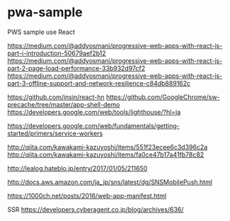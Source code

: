 # pwa-sample
PWS sample use React


https://medium.com/@addyosmani/progressive-web-apps-with-react-js-part-i-introduction-50679aef2b12
https://medium.com/@addyosmani/progressive-web-apps-with-react-js-part-2-page-load-performance-33b932d97cf2
https://medium.com/@addyosmani/progressive-web-apps-with-react-js-part-3-offline-support-and-network-resilience-c84db889162c

https://github.com/insin/react-hn
https://github.com/GoogleChrome/sw-precache/tree/master/app-shell-demo
https://developers.google.com/web/tools/lighthouse/?hl=ja

https://developers.google.com/web/fundamentals/getting-started/primers/service-workers

http://qiita.com/kawakami-kazuyoshi/items/551f23ecee6c3d396c2a
http://qiita.com/kawakami-kazuyoshi/items/fa0ce47b17a41fb78c82

http://lealog.hateblo.jp/entry/2017/01/05/211650

http://docs.aws.amazon.com/ja_jp/sns/latest/dg/SNSMobilePush.html

https://1000ch.net/posts/2016/web-app-manifest.html

SSR
https://developers.cyberagent.co.jp/blog/archives/636/
